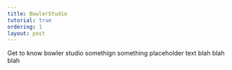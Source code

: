 ```yaml
---
title: BowlerStudio
tutorial: true
ordering: 1
layout: post
---
```


Get to know bowler studio somethign something placeholder text blah blah blah
